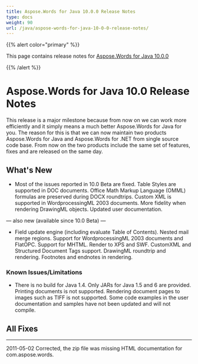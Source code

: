 ```yaml
---
title: Aspose.Words for Java 10.0.0 Release Notes
type: docs
weight: 90
url: /java/aspose-words-for-java-10-0-0-release-notes/
---
```


{{% alert color="primary" %}} 

This page contains release notes for [Aspose.Words for Java 10.0.0](http://www.aspose.com/downloads/words/java/new-releases/aspose.words-for-java-10.0.0/)

{{% /alert %}} 
# **Aspose.Words for Java 10.0 Release Notes**
This release is a major milestone because from now on we can work more efficiently and it simply means a much better Aspose.Words for Java for you. The reason for this is that we can now maintain two products Aspose.Words for Java and Aspose.Words for .NET from single source code base. From now on the two products include the same set of features, fixes and are released on the same day.
## **What's New**
- Most of the issues reported in 10.0 Beta are fixed.
  Table Styles are supported in DOC documents. 
  Office Math Markup Language (OMML) formulas are preserved during DOCX roundtrips. 
  Custom XML is supported in WordprocessingML 2003 documents. 
  More fidelity when rendering DrawingML objects. 
  Updated user documentation. 

— also new (available since 10.0 Beta) —

- Field update engine (including evaluate Table of Contents).
  Nested mail merge regions. 
  Support for WordprocessingML 2003 documents and FlatOPC. 
  Support for MHTML. 
  Render to XPS and SWF. 
  CustomXML and Structured Document Tags support. 
  DrawingML roundtrip and rendering. 
  Footnotes and endnotes in rendering. 
### **Known Issues/Limitations**
- There is no build for Java 1.4. Only JARs for Java 1.5 and 6 are provided.
  Printing documents is not supported. 
  Rendering document pages to images such as TIFF is not supported. 
  Some code examples in the user documentation and samples have not been updated and will not compile.
## **All Fixes**


-----
2011-05-02 Corrected, the zip file was missing HTML documentation for com.aspose.words.
